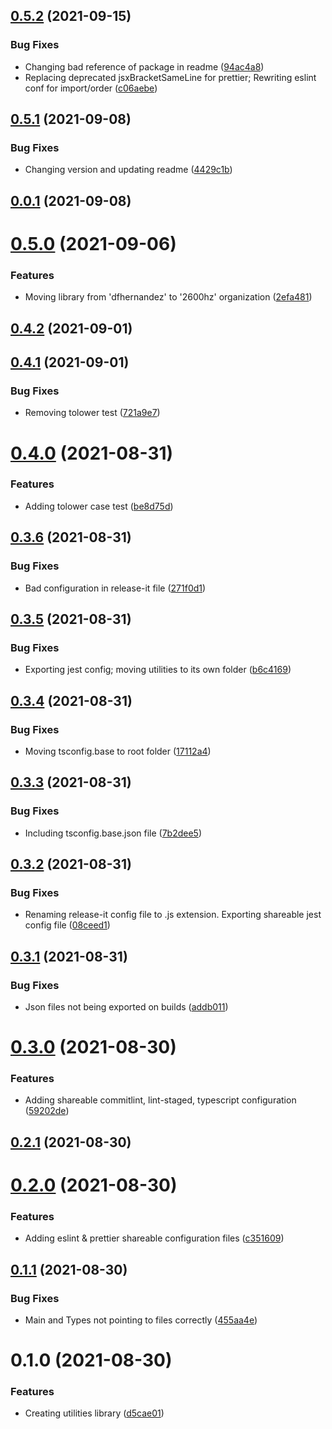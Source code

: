 ## [0.5.2](https://github.com/2600hz/commio-native-utilities/compare/v0.5.1...v0.5.2) (2021-09-15)


### Bug Fixes

* Changing bad reference of package in readme ([94ac4a8](https://github.com/2600hz/commio-native-utilities/commit/94ac4a81d8afffe2e5a219b453b410f176e2d4ad))
* Replacing deprecated jsxBracketSameLine for prettier; Rewriting eslint conf for import/order ([c06aebe](https://github.com/2600hz/commio-native-utilities/commit/c06aebe62c3c40849c7d878aca8424256bcf2a23))

## [0.5.1](https://github.com/2600hz/commio-native-utilities/compare/v0.0.1...v0.5.1) (2021-09-08)


### Bug Fixes

* Changing version and updating readme ([4429c1b](https://github.com/2600hz/commio-native-utilities/commit/4429c1be845cab0421baf457ec16f7f3730df8d1))

## [0.0.1](https://github.com/2600hz/commio-native-utilities/compare/v0.5.0...v0.0.1) (2021-09-08)

# [0.5.0](https://github.com/2600hz/js-utilities/compare/v0.4.2...v0.5.0) (2021-09-06)


### Features

* Moving library from 'dfhernandez' to '2600hz' organization ([2efa481](https://github.com/2600hz/js-utilities/commit/2efa48123a05bdb8ed7e989573415d7a6371c84d))

## [0.4.2](https://github.com/2600hz/js-utilities/compare/v0.4.1...v0.4.2) (2021-09-01)

## [0.4.1](https://github.com/2600hz/js-utilities/compare/v0.4.0...v0.4.1) (2021-09-01)


### Bug Fixes

* Removing tolower test ([721a9e7](https://github.com/2600hz/js-utilities/commit/721a9e753e6b062d631b39ef21fc8aa2b90f8bc4))

# [0.4.0](https://github.com/2600hz/js-utilities/compare/v0.3.6...v0.4.0) (2021-08-31)


### Features

* Adding tolower case test ([be8d75d](https://github.com/2600hz/js-utilities/commit/be8d75d67ce92732edf24caf8cc47a6f514b0f7c))

## [0.3.6](https://github.com/2600hz/js-utilities/compare/v0.3.5...v0.3.6) (2021-08-31)


### Bug Fixes

* Bad configuration in release-it file ([271f0d1](https://github.com/2600hz/js-utilities/commit/271f0d19f8c0b7307f2c07af6a40935a6181c6c2))

## [0.3.5](https://github.com/2600hz/js-utilities/compare/v0.3.4...v0.3.5) (2021-08-31)


### Bug Fixes

* Exporting jest config; moving utilities to its own folder ([b6c4169](https://github.com/2600hz/js-utilities/commit/b6c416930f898ead177a0030514043307534e99b))

## [0.3.4](https://github.com/2600hz/js-utilities/compare/v0.3.3...v0.3.4) (2021-08-31)


### Bug Fixes

* Moving tsconfig.base to root folder ([17112a4](https://github.com/2600hz/js-utilities/commit/17112a47121a401963ee69f25f4c02be90deca66))

## [0.3.3](https://github.com/2600hz/js-utilities/compare/v0.3.2...v0.3.3) (2021-08-31)


### Bug Fixes

* Including tsconfig.base.json file ([7b2dee5](https://github.com/2600hz/js-utilities/commit/7b2dee5a7dfdd060d2a8915687a1111cf491d264))

## [0.3.2](https://github.com/2600hz/js-utilities/compare/v0.3.1...v0.3.2) (2021-08-31)


### Bug Fixes

* Renaming release-it config file to .js extension. Exporting shareable jest config file ([08ceed1](https://github.com/2600hz/js-utilities/commit/08ceed19e36ac9e55f50c1006134df3f09aa9a32))

## [0.3.1](https://github.com/2600hz/js-utilities/compare/v0.3.0...v0.3.1) (2021-08-31)


### Bug Fixes

* Json files not being exported on builds ([addb011](https://github.com/2600hz/js-utilities/commit/addb011def3320792eaadb89fca2774d110c3016))

# [0.3.0](https://github.com/2600hz/js-utilities/compare/v0.2.1...v0.3.0) (2021-08-30)


### Features

* Adding shareable commitlint, lint-staged, typescript configuration ([59202de](https://github.com/2600hz/js-utilities/commit/59202deded697c00e0393fe1794c362eae121f0d))

## [0.2.1](https://github.com/2600hz/js-utilities/compare/v0.2.0...v0.2.1) (2021-08-30)

# [0.2.0](https://github.com/2600hz/js-utilities/compare/v0.1.1...v0.2.0) (2021-08-30)


### Features

* Adding eslint & prettier shareable configuration files ([c351609](https://github.com/2600hz/js-utilities/commit/c3516094ed36afd5302012bd28f3d70ab501ad9b))

## [0.1.1](https://github.com/2600hz/js-utilities/compare/v0.1.0...v0.1.1) (2021-08-30)


### Bug Fixes

* Main and Types not pointing to files correctly ([455aa4e](https://github.com/2600hz/js-utilities/commit/455aa4e091934840203095e06a2242a48fdf93ac))

# 0.1.0 (2021-08-30)


### Features

* Creating utilities library ([d5cae01](https://github.com/2600hz/js-utilities/commit/d5cae015d2eaa789c8069cdee5886a6b53dfb075))

